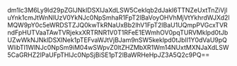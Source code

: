 dm1lc3M6Ly9ld29pZGlJNklDSXlJaXdLSW5Ceklqb2dJakl6TTNZeUxtTnZiVjluYnk1cmJtWnNlUzV0YkNJc0NpSmhaR1FpT2lBaVoyOHVhMjVtYkhrdWJXd2lMQW9pY0c5eWRDSTZJQ0kwTkRNaUxBb2lhV1FpT2lBaU1UQmpPVGcxTVRndFpHUTVaaTAwTVRjekxXRTRNR1V0T1RFeE1EWmhOV0pqTURVMklpd0tJbUZwWkNJNklDSXlNek1pTEFvaWJtVjBJam9nSW5keklpd0tJblI1Y0dVaU9pQWlibTl1WlNJc0NpSm9iM04wSWpvZ0ltZHZMbXR1Wm14NUxtMXNJaXdLSW5CaGRHZ2lPaUFpTHlJc0NpSjBiSE1pT2lBaWRHeHpJZ3A5Q2c9PQ==

